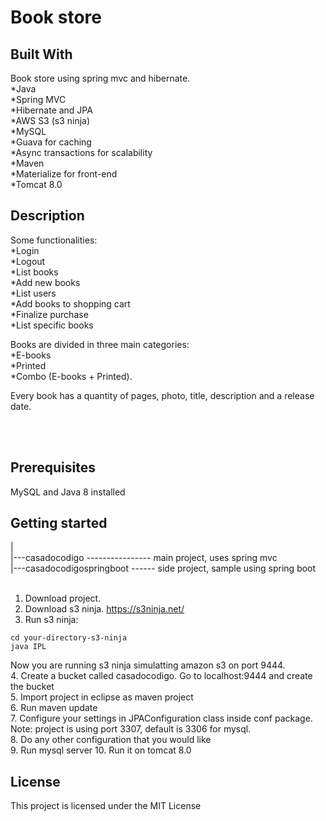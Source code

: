 # Book store

## Built With
Book store using spring mvc and hibernate.
<br>
*Java<br>
*Spring MVC<br>
*Hibernate and JPA<br>
*AWS S3 (s3 ninja)<br>
*MySQL<br>
*Guava for caching<br>
*Async transactions for scalability<br>
*Maven<br>
*Materialize for front-end<br>
*Tomcat 8.0


## Description
Some functionalities:<br>
*Login<br>
*Logout<br>
*List books<br>
*Add new books<br>
*List users<br>
*Add books to shopping cart<br>
*Finalize purchase<br>
*List specific books<br>


Books are divided in three main categories:<br>
*E-books<br>
*Printed<br>
*Combo (E-books + Printed).<br>

Every book has a quantity of pages, photo, title, description and a release date.

<br><br>

## Prerequisites
MySQL and Java 8 installed


## Getting started
|<br>
|---casadocodigo ---------------- main project, uses spring mvc<br>
|---casadocodigospringboot ------ side project, sample using spring boot<br>
<br>
1. Download project.<br>
2. Download s3 ninja. https://s3ninja.net/<br>
3. Run s3 ninja: 
```
cd your-directory-s3-ninja
java IPL
```
Now you are running s3 ninja simulatting amazon s3 on port 9444.<br>
4. Create a bucket called casadocodigo.
Go to localhost:9444 and create the bucket<br>
5. Import project in eclipse as maven project<br>
6. Run maven update<br>
7. Configure your settings in JPAConfiguration class inside conf package.
Note: project is using port 3307, default is 3306 for mysql.<br>
8. Do any other configuration that you would like<br>
9. Run mysql server
10. Run it on tomcat 8.0<br>





## License
This project is licensed under the MIT License

